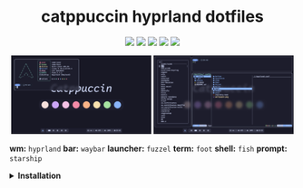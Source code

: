 <h1 align="center">catppuccin hyprland dotfiles</h1>

<p align="center">
  <a href="https://github.com/floaaat/dotfiles.git"><img src="https://img.shields.io/endpoint?url=https://ghloc.vercel.app/api/floaaat/dotfiles/badge&style=for-the-badge&colorA=313244&colorB=b4befe"></a>
  <a href="https://github.com/floaaat/dotfiles.git"><img src="https://img.shields.io/github/languages/code-size/floaaat/dotfiles?style=for-the-badge&colorA=313244&colorB=cba6f7"></a>
  <a href="https://github.com/floaaat/dotfiles.git"><img src="https://img.shields.io/github/languages/top/floaaat/dotfiles?style=for-the-badge&colorA=313244&colorB=f5c2e7"></a>
  <a href="https://github.com/floaaat/dotfiles.git"><img src="https://img.shields.io/github/license/floaaat/dotfiles?style=for-the-badge&colorA=313244&colorB=f9e2af"></a>
  <a href="https://github.com/floaaat/dotfiles.git"><img src="https://img.shields.io/github/stars/floaaat/dotfiles?style=for-the-badge&colorA=313244&colorB=a6e3a1"></a>
</p>

<p align="middle">
  <img src="assets/1.png" width="49%"/>
  <img src="assets/2.png" width="49%"/>
</p>

<p align="center">

  **wm:** `hyprland`
  **bar:** `waybar`
  **launcher:** `fuzzel`
  **term:** `foot`
  **shell:** `fish`
  **prompt:** `starship`

</p>

<b>
<details>
  <summary>Installation</summary><br>
  
  Installing software
  ```sh
  sudo pacman -Sy --needed hyprland waybar fuzzel swww cliphist grim slurp ly \
  foot fish starship yazi helix bottom fastfetch less eza fzf ttf-firacode-nerd
  sudo yay -Sy --needed catppuccin-gtk-theme-mocha bibata-cursor-theme
  ```
  Copying config files
  ```sh
  git clone https://github.com/floaaat/dotfiles.git ~/floaaat-dotfiles/
  mkdir -p ~/.config/
  cp -r ~/floaaat-dotfiles/.config/* ~/.config/
  ```
  Changing shell to fish
  ```sh
  sudo chsh -s /usr/bin/fish
  ```
  Enabling ly.service
  ```sh
  sudo systemctl enable ly.service
  ```
</details>

</b>
